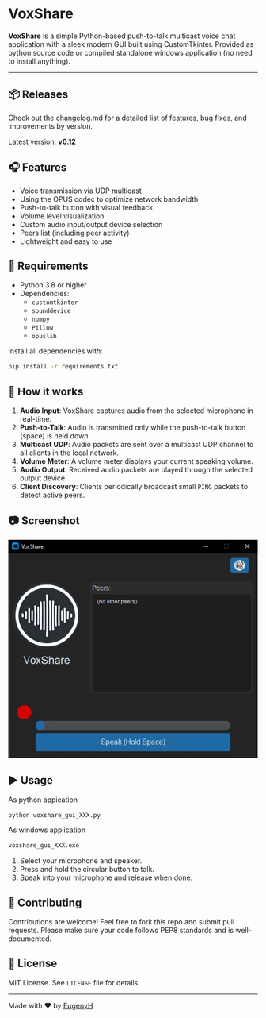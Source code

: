 # VoxShare

**VoxShare** is a simple Python-based push-to-talk multicast voice chat application with a sleek modern GUI built using CustomTkinter. Provided as python source code or compiled standalone windows application (no need to install anything).

---

## 📦 Releases

Check out the [changelog.md](changelog.md) for a detailed list of features, bug fixes, and improvements by version.

Latest version: **v0.12**  

## 🎧 Features

- Voice transmission via UDP multicast
- Using the OPUS codec to optimize network bandwidth
- Push-to-talk button with visual feedback
- Volume level visualization
- Custom audio input/output device selection
- Peers list (including peer activity)
- Lightweight and easy to use

## 🚀 Requirements

- Python 3.8 or higher
- Dependencies:
  - `customtkinter`
  - `sounddevice`
  - `numpy`
  - `Pillow`
  - `opuslib`
  
Install all dependencies with:

```bash
pip install -r requirements.txt
```

## 🔧 How it works

1. **Audio Input**: VoxShare captures audio from the selected microphone in real-time.
2. **Push-to-Talk**: Audio is transmitted only while the push-to-talk button (space) is held down.
3. **Multicast UDP**: Audio packets are sent over a multicast UDP channel to all clients in the local network.
4. **Volume Meter**: A volume meter displays your current speaking volume.
5. **Audio Output**: Received audio packets are played through the selected output device.
6. **Client Discovery**: Clients periodically broadcast small `PING` packets to detect active peers.

## 📷 Screenshot

![VoxShare Screenshot](Screenshot.jpg)

## ▶️ Usage

As python appication

```bash
python voxshare_gui_XXX.py
```

As windows application

```bash
voxshare_gui_XXX.exe
```

1. Select your microphone and speaker.
2. Press and hold the circular button to talk.
3. Speak into your microphone and release when done.

## 🤝 Contributing

Contributions are welcome! Feel free to fork this repo and submit pull requests. Please make sure your code follows PEP8 standards and is well-documented.

## 📄 License

MIT License. See `LICENSE` file for details.

---

Made with ❤️ by [EugenyH](https://github.com/eugenyh)


